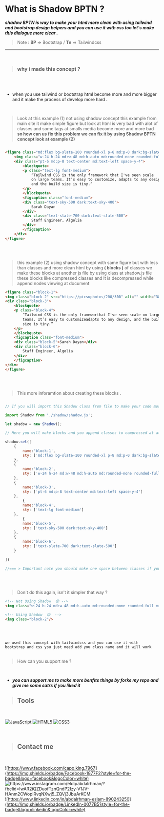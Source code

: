 # What is Shadow BPTN ?

***shadow BPTN is way to make your html more clean with using tailwind and bootstrap design helpers and you can use it with css too let's make this dialogue more clear .***

>Note : **BP** => Bootstrap  / **Tn** => Tailwindcss
<hr>
<br>

>### why i made this concept ?

<br>
<br>

- when you use tailwind or bootstrap html become more and more bigger and it make the process of develop more hard .

<br>


>Look at this example (1) not using shadow concept   this example from main site it make simple figure but look at html is very bad with alot of classes and some tags at smalls media become more and more bad **so how can us fix this problem we can fix it by using Shadow BPTN concept look at example (2)**


```html

<figure class="md:flex bg-slate-100 rounded-xl p-8 md:p-0 dark:bg-slate-800">
    <img class="w-24 h-24 md:w-48 md:h-auto md:rounded-none rounded-full mx-auto" src="/sarah-dayan.jpg" alt="" width="384" height="512">
    <div class="pt-6 md:p-8 text-center md:text-left space-y-4">
        <blockquote>
        <p class="text-lg font-medium">
            “Tailwind CSS is the only framework that I've seen scale
            on large teams. It’s easy to customize, adapts to any design,
            and the build size is tiny.”
        </p>
        </blockquote>
        <figcaption class="font-medium">
        <div class="text-sky-500 dark:text-sky-400">
            Sarah Dayan
        </div>
        <div class="text-slate-700 dark:text-slate-500">
            Staff Engineer, Algolia
        </div>
        </figcaption>
    </div>
</figure>

```
<br>
<br>

>this example (2) using shadow concept with same figure but with less than classes and more clean html by using **( blocks )** of classes we make these blocks at another js file by using class at shadow.js file these blocks like compressed
classes and  It is decompressed while append nodes viewing at document


```html
<figure class="block-1">
<img class="block-2" src="https://picsuphotos/200/300" alt="" width="384height="512" />
<div class="block-3">
    <blockquote>
    <p class="block-4">
        “Tailwind CSS is the only frameworthat I've seen scale on large
        teams. It’s easy to customizeadapts to any design, and the build
        size is tiny.”
    </p>
    </blockquote>
    <figcaption class="font-medium">
    <div class="block-5">Sarah Dayan</div>
    <div class="block-6">
        Staff Engineer, Algolia
    </div>
    </figcaption>
</div>
</figure>
```
<br>
<br>

>This more inforamtion about creating these blocks .


```javascript

// If you will import this Shadow class from file to make your code more cleaner make sure your type of javascript file is module at this example we will use module

import Shadow from './shadow/shadow.js';

let shadow = new Shadow();

// Here you will make blocks and you append classes to compressed at at Shadow class there is one method call set() you will append your List of object and set() will make every thing for you 

shadow.set([
    {
        name:'block-1',
        sty: ['md:flex bg-slate-100 rounded-xl p-8 md:p-0 dark:bg-slate-800']
    },
    {
        name:'block-2',
        sty: ['w-24 h-24 md:w-48 md:h-auto md:rounded-none rounded-full mx-auto']
    },
    {
        name:'block-3',
        sty: ['pt-6 md:p-8 text-center md:text-left space-y-4']
    },
        {
        name:'block-4',
        sty: ['text-lg font-medium']
    },
        {
        name:'block-5',
        sty: ['text-sky-500 dark:text-sky-400']
    },
    {
        name:'block-6',
        sty: ['text-slate-700 dark:text-slate-500']
    }
     
])

//=== > Important note you should make one space between classes if you make more it will make problem with your class so spaces is very important
```
<br>
<br>

>Don't do this again, isn't it simpler that way ?

```html
<!-- Not Using Shadow  😢 -->
<img class="w-24 h-24 md:w-48 md:h-auto md:rounded-none rounded-full mx-auto">

<!-- Using Shadow  😉  -->
<img class="block-2"/>


```
<br>
<br>

``
we used this concept with tailwindcss and you can use it with bootstrap and css you just need add you class name and it will work
``
<br>
<br>

> How can you support me ? 

<br>


- ***you can support me to  make more benfite things by forke my repo and give me some satrs if you liked it***

>## Tools

<br>

![JavaScript](https://img.shields.io/badge/javascript-%23323330.svg?style=for-the-badge&logo=javascript&logoColor=%23F7DF1E)
![HTML5](https://img.shields.io/badge/html5-%23E34F26.svg?style=for-the-badge&logo=html5&logoColor=white)
![CSS3](https://img.shields.io/badge/css3-%231572B6.svg?style=for-the-badge&logo=css3&logoColor=white)

<br>

>## Contact me

<br>

![https://www.facebook.com/capo.king.7967](https://img.shields.io/badge/Facebook-1877F2?style=for-the-badge&logo=facebook&logoColor=white)
![https://www.instagram.com/eldipabdalrhman/?fbclid=IwAR2iQZDuofTznQndP2Izy-V1JV-HAnm2CWoplRvqNXwj5_ZQVj3JbuArKCM ](https://img.shields.io/badge/Instagram-E4405F?style=for-the-badge&logo=instagram&logoColor=white)
![https://www.linkedin.com/in/abdalrhman-eslam-890243250](https://img.shields.io/badge/LinkedIn-0077B5?style=for-the-badge&logo=linkedin&logoColor=white)
